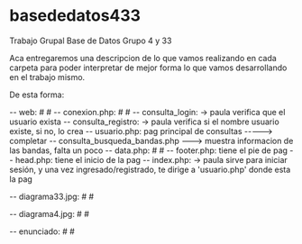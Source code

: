 # basededatos433
Trabajo Grupal Base de Datos Grupo 4 y 33

Aca entregaremos una descripcion de lo que vamos realizando en cada carpeta para poder interpretar de mejor forma lo que vamos desarrollando en el trabajo mismo.

De esta forma:

-- web: 
	# #
	-- conexion.php:
		# #
	-- consulta_login: -> paula
		verifica que el usuario exista
	-- consulta_registro: -> paula
		verifica si el nombre usuario existe, si no, lo crea
	-- usuario.php: 
		pag principal de consultas -----> completar
	-- consulta_busqueda_bandas.php ---> muestra informacion de las bandas, falta un poco
	-- data.php:
		# #
	-- footer.php:
		tiene el pie de pag
	-- head.php:
		tiene el inicio de la pag
	-- index.php: -> paula
		sirve para iniciar sesión, y una vez ingresado/registrado, te dirige a 'usuario.php' donde esta la pag

-- diagrama33.jpg:
	# #

-- diagrama4.jpg:
	# #

-- enunciado:
	# #
